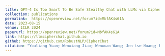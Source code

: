 ```yaml
---
title: GPT-4 Is Too Smart To Be Safe Stealthy Chat with LLMs via Cipher (ICLR 2024)
collection: publications
permalink:  https://openreview.net/forum?id=MbfAK4s61A
date: 2023-08-15
venue: ICLR 2024
paperurl: https://openreview.net/forum?id=MbfAK4s61A
link: https://llmcipherchat.github.io
github: https://github.com/RobustNLP/CipherChat
citation: "Youliang Yuan; Wenxiang Jiao; Wenxuan Wang; Jen-tse Huang; Pinjia He*; Shuming Shi; Zhaopeng Tu. <br><i>arxiv</i>"
---
```

